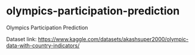 # olympics-participation-prediction
Olympics Participation Prediction

Dataset link: https://www.kaggle.com/datasets/akashsuper2000/olympic-data-with-country-indicators/